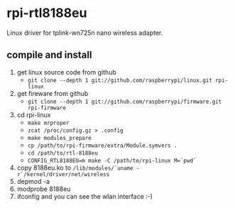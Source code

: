 # rpi-rtl8188eu

Linux driver for tplink-wn725n nano wireless adapter.

## compile and install

1. get linux source code from github
	- `git clone --depth 1 git://github.com/raspberrypi/linux.git rpi-linux`
2. get fireware from github
	- `git clone --depth 1 git://github.com/raspberrypi/firmware.git rpi-firmware`
3. cd rpi-linux
	- `make mrproper`
	- `zcat /proc/config.gz > .config`
	- `make modules_prepare`
	- `cp /path/to/rpi-firmware/extra/Module.symvers .`
	- `cd /path/to/rtl-8188eu`
	- ``CONFIG_RTL8188EU=m make -C /path/to/rpi-linux M=`pwd` ``
4. copy 8188eu.ko to ``/lib/modules/`uname -r`/kernel/driver/net/wireless``
5. depmod -a
6. modprobe 8188eu
7. ifconfig and you can see the wlan interface :-)
